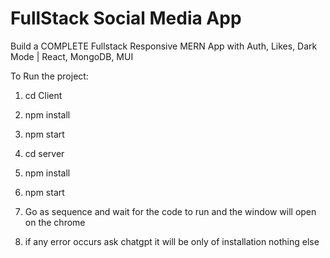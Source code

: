 # FullStack Social Media App

Build a COMPLETE Fullstack Responsive MERN App with Auth, Likes, Dark Mode | React, MongoDB, MUI

To Run the project:

1. cd Client
2. npm install
3. npm start

4. cd server
5. npm install
6. npm start

7. Go as sequence and wait for the code to run and the window will open on the chrome
8. if any error occurs ask chatgpt it will be only of installation nothing else
 
